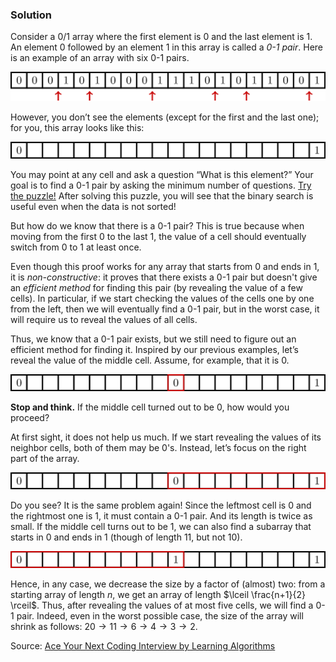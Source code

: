 
### Solution

Consider a 0/1 array where the first element is 0
and the last element is 1.
An element 0 followed by an element 1 in this array is called
a *0-1 pair*. Here is an example of an array with six 0-1 pairs.

![](../../images/pair01.png)

However, you don’t see the elements
(except for the first and the last one); for you, this array looks like this:

![](../../images/pair01_2.png)

You may point at any cell and ask a question
“What is this element?” Your goal is to find a 0-1 pair by asking
the minimum number of questions.
[Try the puzzle!](https://discrete-math-puzzles.github.io/puzzles/opposite-colors/index.html)
After solving this puzzle, you will see that the binary search is
useful even when the data is not sorted!

But how do we know that there is a 0-1 pair?
This is true because when moving from the first 0 to the last 1,
the value of a cell should eventually switch from 0 to 1 at least once.

Even though this proof works for any array that starts from 0 and ends in 1,
it is *non-constructive*: it proves that there exists a 0-1 pair but doesn't
give an *efficient method* for finding this pair
(by revealing the value of a few cells).
In particular, if we start checking the values of the cells one by one from the left,
then we will eventually find a 0-1 pair, but in the worst case, it will
require us to reveal the values of all cells.

Thus, we know that a 0-1 pair exists, but we still need to figure out an
efficient method for finding it. Inspired by our previous examples, let’s reveal
the value of the middle cell. Assume, for example, that it is 0.

![](../../images/pair01_3.png)

**Stop and think.** If the middle cell turned out to be 0, how would you proceed?

At first sight, it does not help us much.
If we start revealing the values of its neighbor cells,
both of them may be 0's. Instead, let’s focus on the right part of the array.

![](../../images/pair01_4.png)

Do you see? It is the same problem again! Since the leftmost cell is 0 and
the rightmost one is 1, it must contain a 0-1 pair. And its length is twice as small.
If the middle cell turns out to be 1, we can also find a subarray that
starts in 0 and ends in 1 (though of length 11, but not 10).

![](../../images/pair01_5.png)

Hence, in any case, we decrease the size by a factor of (almost) two: from
a starting array of length $n$, we get an array of length $\lceil \frac{n+1}{2} \rceil$.
Thus, after revealing the values of at most five cells, we will find a 0-1 pair.
Indeed, even in the worst possible case, the size of the array will shrink as follows:
$20 \to 11 \to 6 \to 4 \to 3 \to 2$.

Source:
[Ace Your Next Coding Interview by Learning Algorithms](https://bit.ly/acecogniterra)

